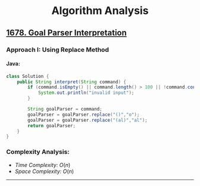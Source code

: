 <br>
<h1 align="center">Algorithm Analysis</h1>

## [1678. Goal Parser Interpretation](https://leetcode.com/problems/goal-parser-interpretation/)

### Approach I: Using Replace Method

#### Java:
```java
class Solution {
    public String interpret(String command) {
        if (command.isEmpty() || command.length() > 100 || !command.contains("()") || !command.contains("(al)") || !command.contains("G")) {
            System.out.println("invalid input");
        }

        String goalParser = command;
        goalParser = goalParser.replace("()","o");
        goalParser = goalParser.replace("(al)","al");
        return goalParser;
    }
}
```

[//]: # (#### Go:)

[//]: # (```go)

[//]: # (func solution&#40;&#41; {)

[//]: # ()
[//]: # (})

[//]: # (```)

### Complexity Analysis:

- *Time Complexity:* $O(n)$
- *Space Complexity:* $O(n)$


---



